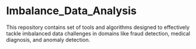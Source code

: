 # Imbalance_Data_Analysis
This repository contains set of tools and algorithms designed to effectively tackle imbalanced data challenges in domains like fraud detection, medical diagnosis, and anomaly detection.
